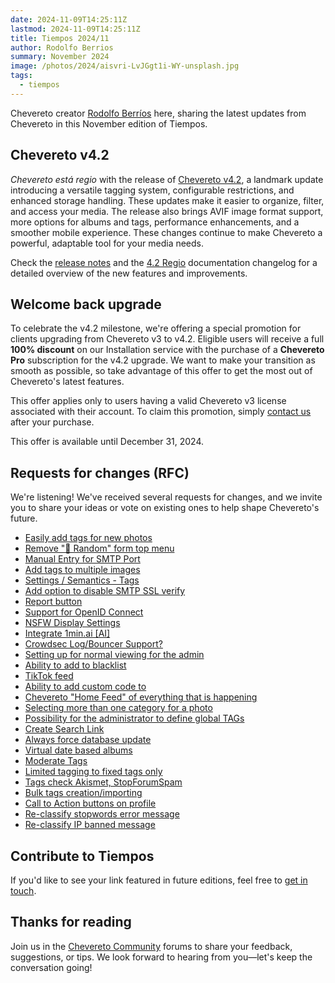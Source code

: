 ```yaml
---
date: 2024-11-09T14:25:11Z
lastmod: 2024-11-09T14:25:11Z
title: Tiempos 2024/11
author: Rodolfo Berrios
summary: November 2024
image: /photos/2024/aisvri-LvJGgt1i-WY-unsplash.jpg
tags:
  - tiempos
---
```


Chevereto creator [Rodolfo Berríos](https://rodolfoberrios.com) here, sharing the latest updates from Chevereto in this November edition of Tiempos.

## Chevereto v4.2

_Chevereto está regio_ with the release of [Chevereto v4.2](./2024-10-24-chevereto-4.2.md), a landmark update introducing a versatile tagging system, configurable restrictions, and enhanced storage handling. These updates make it easier to organize, filter, and access your media. The release also brings AVIF image format support, more options for albums and tags, performance enhancements, and a smoother mobile experience. These changes continue to make Chevereto a powerful, adaptable tool for your media needs.

Check the [release notes](https://releases.chevereto.com/4.X/4.2/4.2.0.html) and the [4.2 Regio](https://v4-docs.chevereto.com/introduction/changelog/4.2.html) documentation changelog for a detailed overview of the new features and improvements.

## Welcome back upgrade

To celebrate the v4.2 milestone, we're offering a special promotion for clients upgrading from Chevereto v3 to v4.2. Eligible users will receive a full **100% discount** on our Installation service with the purchase of a **Chevereto Pro** subscription for the v4.2 upgrade. We want to make your transition as smooth as possible, so take advantage of this offer to get the most out of Chevereto's latest features.

This offer applies only to users having a valid Chevereto v3 license associated with their account. To claim this promotion, simply [contact us](https://chevereto.com/contact) after your purchase.

This offer is available until December 31, 2024.

## Requests for changes (RFC)

We're listening! We've received several requests for changes, and we invite you to share your ideas or vote on existing ones to help shape Chevereto's future.

- [Easily add tags for new photos](https://chevereto.com/community/threads/easily-add-tags-for-new-photos.15662/)
- [Remove "🔀 Random" form top menu](https://chevereto.com/community/threads/remove-🔀-random-form-top-menu.15621/)
- [Manual Entry for SMTP Port](https://chevereto.com/community/threads/manual-entry-for-smtp-port.15614/)
- [Add tags to multiple images](https://chevereto.com/community/threads/add-tags-to-multiple-images.15689/)
- [Settings / Semantics - Tags](https://chevereto.com/community/threads/settings-semantics-tags.15664/)
- [Add option to disable SMTP SSL verify](https://chevereto.com/community/threads/add-option-to-disable-smtp-ssl-verify.15613/)
- [Report button](https://chevereto.com/community/threads/report-button.15601/)
- [Support for OpenID Connect](https://chevereto.com/community/threads/support-for-openid-connect.15602/)
- [NSFW Display Settings](https://chevereto.com/community/threads/nsfw-display-settings.15604/)
- [Integrate 1min.ai [AI]](https://chevereto.com/community/threads/integrate-1min-ai-ai.15612/)
- [Crowdsec Log/Bouncer Support?](https://chevereto.com/community/threads/crowdsec-log-bouncer-support.15617/)
- [Setting up for normal viewing for the admin](https://chevereto.com/community/threads/setting-up-for-normal-viewing-for-the-admin.15624/)
- [Ability to add to blacklist](https://chevereto.com/community/threads/ability-to-add-to-blacklist.15625/)
- [TikTok feed](https://chevereto.com/community/threads/tiktok-feed.15626/)
- [Ability to add custom code to </head>](https://chevereto.com/community/threads/ability-to-add-custom-code-to-head.15627/)
- [Chevereto "Home Feed" of everything that is happening](https://chevereto.com/community/threads/chevereto-home-feed-of-everything-that-is-happening.15636/)
- [Selecting more than one category for a photo](https://chevereto.com/community/threads/selecting-more-than-one-category-for-a-photo.15663/)
- [Possibility for the administrator to define global TAGs](https://chevereto.com/community/threads/possibility-for-the-administrator-to-define-global-tags.15665/)
- [Create Search Link](https://chevereto.com/community/threads/create-search-link.15667/)
- [Always force database update](https://chevereto.com/community/threads/always-force-database-update.15668/)
- [Virtual date based albums](https://chevereto.com/community/threads/virtual-date-based-albums.15674/)
- [Moderate Tags](https://chevereto.com/community/threads/moderate-tags.15682/)
- [Limited tagging to fixed tags only](https://chevereto.com/community/threads/limited-tagging-to-fixed-tags-only.15683/)
- [Tags check Akismet, StopForumSpam](https://chevereto.com/community/threads/tags-check-akismet-stopforumspam.15684/)
- [Bulk tags creation/importing](https://chevereto.com/community/threads/bulk-tags-creation-importing.15693/)
- [Call to Action buttons on profile](https://chevereto.com/community/threads/call-to-action-buttons-on-profile.15696/)
- [Re-classify stopwords error message](https://chevereto.com/community/threads/re-classify-stopwords-error-message.15699/)
- [Re-classify IP banned message](https://chevereto.com/community/threads/re-classify-ip-banned-message.15700/)

## Contribute to Tiempos

If you'd like to see your link featured in future editions, feel free to [get in touch](https://chevereto.com/contact).

## Thanks for reading

Join us in the [Chevereto Community](https://chevereto.com/community) forums to share your feedback, suggestions, or tips. We look forward to hearing from you—let's keep the conversation going!
